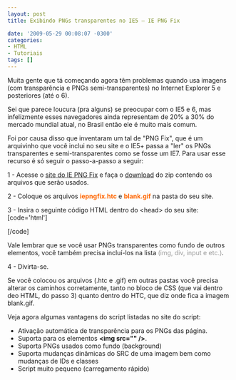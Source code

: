 ```yaml
---
layout: post
title: Exibindo PNGs transparentes no IE5 – IE PNG Fix

date: '2009-05-29 00:08:07 -0300'
categories:
- HTML
- Tutoriais
tags: []
---
```

<p>Muita gente que tá começando agora têm problemas quando usa imagens (com transparência e PNGs semi-transparentes) no Internet Explorer 5 e posteriores (até o 6).</p>
<p>Sei que parece loucura (pra alguns) se preocupar com o IE5 e 6, mas infelizmente esses navegadores ainda representam de 20% a 30% do mercado mundial atual, no Brasil então ele é muito mais comum.</p>
<p>Foi por causa disso que inventaram um tal de "PNG Fix", que é um arquivinho que você inclui no seu site e o IE5+ passa a "ler" os PNGs transparentes e semi-transparentes como se fosse um IE7. Para usar esse recurso é só seguir o passo-a-passo a seguir:</p>
<p>1 - Acesse o <a href="http://www.twinhelix.com/css/iepngfix/" target="_blank">site do IE PNG Fix</a> e faça o <a href="http://www.twinhelix.com/css/iepngfix/iepngfix.zip" target="_blank">download</a> do zip contendo os arquivos que serão usados.</p>
<p>2 - Coloque os arquivos <span style="color: #ff6600;"><strong>iepngfix.htc</strong></span> e <strong><span style="color: #ff6600;">blank.gif</span></strong> na pasta do seu site.</p>
<p>3 - Insira o seguinte código HTML dentro do &lt;head&gt; do seu site:<br />
[code='html']<br />
<style type="text/css">
img, div { behavior: url(iepngfix.htc) }<br />
</style>
<p>[/code]</p>
<p>Vale lembrar que se você usar PNGs transparentes como fundo de outros elementos, você também precisa incluí-los na lista<span style="color: #999999;"> (img, div, input e etc.)</span>.</p>
<p>4 - Divirta-se.</p>
<p>Se você colocou os arquivos (.htc e .gif) em outras pastas você precisa alterar os caminhos corretamente, tanto no bloco de CSS (que vai dentro deo HTML, do passo 3) quanto dentro do HTC, que diz onde fica a imagem blank.gif.</p>
<p>Veja agora algumas vantagens do script listadas no site do script:</p>
<ul>
<li>Ativação automática de transparência para os PNGs das página.</li>
<li>Suporta para os elementos <strong>&lt;img src="" /&gt;</strong>.</li>
<li>Suporta PNGs usados como fundo (background)</li>
<li>Suporta mudanças dinâmicas do SRC de uma imagem bem como mudanças de IDs e classes</li>
<li>Script muito pequeno (carregamento rápido)</li>
</ul>
